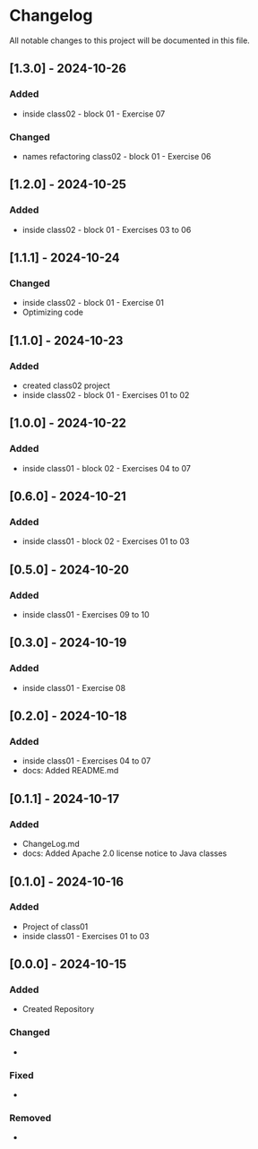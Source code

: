 # Changelog

All notable changes to this project will be documented in this file.

## [1.3.0] - 2024-10-26
### Added
- inside class02 - block 01 - Exercise 07

### Changed
- names refactoring class02 - block 01 - Exercise 06


## [1.2.0] - 2024-10-25
### Added
- inside class02 - block 01 - Exercises 03 to 06


## [1.1.1] - 2024-10-24
### Changed
- inside class02 - block 01 - Exercise 01
- Optimizing code


## [1.1.0] - 2024-10-23
### Added
- created class02 project
- inside class02 - block 01 - Exercises 01 to 02


## [1.0.0] - 2024-10-22
### Added
- 	inside class01 - block 02 - Exercises 04 to 07


## [0.6.0] - 2024-10-21
### Added
- 	inside class01 - block 02 - Exercises 01 to 03


## [0.5.0] - 2024-10-20
### Added
- 	inside class01 - Exercises 09 to 10


## [0.3.0] - 2024-10-19
### Added
- 	inside class01 - Exercise 08


## [0.2.0] - 2024-10-18
### Added
- 	inside class01 - Exercises 04 to 07
-	docs: Added README.md


## [0.1.1] - 2024-10-17
### Added
- 	ChangeLog.md
-	docs: Added Apache 2.0 license notice to Java classes


## [0.1.0] - 2024-10-16
### Added
- Project of class01
- inside class01 - Exercises 01 to 03


## [0.0.0] - 2024-10-15
### Added
- Created Repository

### Changed
- 

### Fixed
-

### Removed
- 

